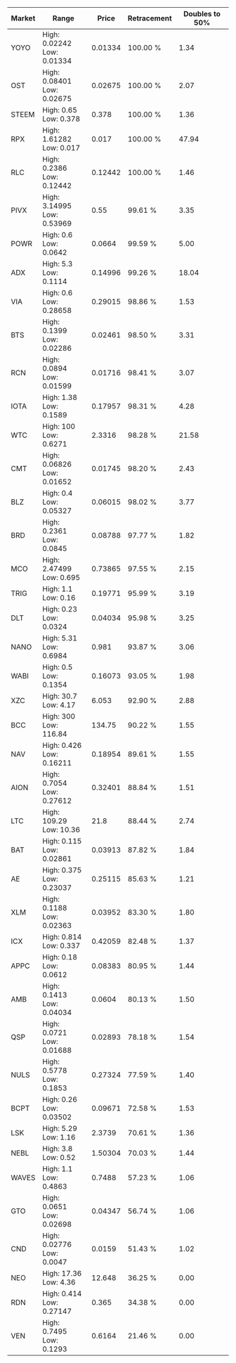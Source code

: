 | Market | Range | Price| Retracement | Doubles to 50% |
| --- | --- | --- | --- | --- |
| YOYO | High: 0.02242<br />Low: 0.01334 | 0.01334 | 100.00 % | 1.34 |
| OST | High: 0.08401<br />Low: 0.02675 | 0.02675 | 100.00 % | 2.07 |
| STEEM | High: 0.65<br />Low: 0.378 | 0.378 | 100.00 % | 1.36 |
| RPX | High: 1.61282<br />Low: 0.017 | 0.017 | 100.00 % | 47.94 |
| RLC | High: 0.2386<br />Low: 0.12442 | 0.12442 | 100.00 % | 1.46 |
| PIVX | High: 3.14995<br />Low: 0.53969 | 0.55 | 99.61 % | 3.35 |
| POWR | High: 0.6<br />Low: 0.0642 | 0.0664 | 99.59 % | 5.00 |
| ADX | High: 5.3<br />Low: 0.1114 | 0.14996 | 99.26 % | 18.04 |
| VIA | High: 0.6<br />Low: 0.28658 | 0.29015 | 98.86 % | 1.53 |
| BTS | High: 0.1399<br />Low: 0.02286 | 0.02461 | 98.50 % | 3.31 |
| RCN | High: 0.0894<br />Low: 0.01599 | 0.01716 | 98.41 % | 3.07 |
| IOTA | High: 1.38<br />Low: 0.1589 | 0.17957 | 98.31 % | 4.28 |
| WTC | High: 100<br />Low: 0.6271 | 2.3316 | 98.28 % | 21.58 |
| CMT | High: 0.06826<br />Low: 0.01652 | 0.01745 | 98.20 % | 2.43 |
| BLZ | High: 0.4<br />Low: 0.05327 | 0.06015 | 98.02 % | 3.77 |
| BRD | High: 0.2361<br />Low: 0.0845 | 0.08788 | 97.77 % | 1.82 |
| MCO | High: 2.47499<br />Low: 0.695 | 0.73865 | 97.55 % | 2.15 |
| TRIG | High: 1.1<br />Low: 0.16 | 0.19771 | 95.99 % | 3.19 |
| DLT | High: 0.23<br />Low: 0.0324 | 0.04034 | 95.98 % | 3.25 |
| NANO | High: 5.31<br />Low: 0.6984 | 0.981 | 93.87 % | 3.06 |
| WABI | High: 0.5<br />Low: 0.1354 | 0.16073 | 93.05 % | 1.98 |
| XZC | High: 30.7<br />Low: 4.17 | 6.053 | 92.90 % | 2.88 |
| BCC | High: 300<br />Low: 116.84 | 134.75 | 90.22 % | 1.55 |
| NAV | High: 0.426<br />Low: 0.16211 | 0.18954 | 89.61 % | 1.55 |
| AION | High: 0.7054<br />Low: 0.27612 | 0.32401 | 88.84 % | 1.51 |
| LTC | High: 109.29<br />Low: 10.36 | 21.8 | 88.44 % | 2.74 |
| BAT | High: 0.115<br />Low: 0.02861 | 0.03913 | 87.82 % | 1.84 |
| AE | High: 0.375<br />Low: 0.23037 | 0.25115 | 85.63 % | 1.21 |
| XLM | High: 0.1188<br />Low: 0.02363 | 0.03952 | 83.30 % | 1.80 |
| ICX | High: 0.814<br />Low: 0.337 | 0.42059 | 82.48 % | 1.37 |
| APPC | High: 0.18<br />Low: 0.0612 | 0.08383 | 80.95 % | 1.44 |
| AMB | High: 0.1413<br />Low: 0.04034 | 0.0604 | 80.13 % | 1.50 |
| QSP | High: 0.0721<br />Low: 0.01688 | 0.02893 | 78.18 % | 1.54 |
| NULS | High: 0.5778<br />Low: 0.1853 | 0.27324 | 77.59 % | 1.40 |
| BCPT | High: 0.26<br />Low: 0.03502 | 0.09671 | 72.58 % | 1.53 |
| LSK | High: 5.29<br />Low: 1.16 | 2.3739 | 70.61 % | 1.36 |
| NEBL | High: 3.8<br />Low: 0.52 | 1.50304 | 70.03 % | 1.44 |
| WAVES | High: 1.1<br />Low: 0.4863 | 0.7488 | 57.23 % | 1.06 |
| GTO | High: 0.0651<br />Low: 0.02698 | 0.04347 | 56.74 % | 1.06 |
| CND | High: 0.02776<br />Low: 0.0047 | 0.0159 | 51.43 % | 1.02 |
| NEO | High: 17.36<br />Low: 4.36 | 12.648 | 36.25 % | 0.00 |
| RDN | High: 0.414<br />Low: 0.27147 | 0.365 | 34.38 % | 0.00 |
| VEN | High: 0.7495<br />Low: 0.1293 | 0.6164 | 21.46 % | 0.00 |
